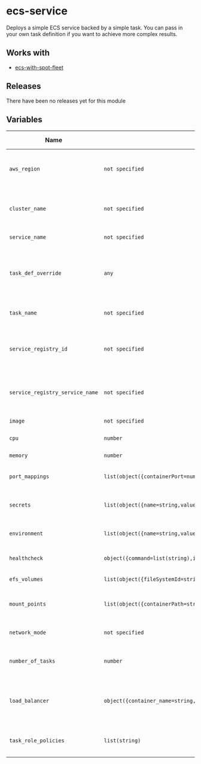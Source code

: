 ecs-service
======


Deploys a simple ECS service backed by a simple task.  You can pass in your own task definition if you want to achieve more complex results.

Works with
------

* [ecs-with-spot-fleet](../ecs-with-spot-fleet/README.md)



Releases
------


There have been no releases yet for this module

Variables
------

|Name | Type | Description | Default Value|
--- | --- | --- | ---
`aws_region` | `not specified` | region where provisioning should happen | ``
`cluster_name` | `not specified` | name of cluster where service will run | ``
`service_name` | `not specified` | name of ECS service | ``
`task_def_override` | `any` | used to override the task definition with an external task def | `ERROR: cannot convert!`
`task_name` | `not specified` | name of ECS container | ``
`service_registry_id` | `not specified` | ID for the AWS service discovery namespace we will use | ``
`service_registry_service_name` | `not specified` | name for service we will use in the service registry | ``
`image` | `not specified` | image task will use | ``
`cpu` | `number` | CPU units for the task | `128`
`memory` | `number` | memory for the task | `256`
`port_mappings` | `list(object({containerPort=number,hostPort=number,protocol=string}))` | list of port mappings for the task | ``
`secrets` | `list(object({name=string,valueFrom=string}))` | environment variables from secrets | `[]`
`environment` | `list(object({name=string,value=string}))` | non scret environment variables | `[]`
`healthcheck` | `object({command=list(string),interval=number,retries=number,startPeriod=number,timeout=number})` | healthcheck for the container | `ERROR: cannot convert!`
`efs_volumes` | `list(object({fileSystemId=string,name=string,rootDirectory=string}))` | volumes for the task | `[]`
`mount_points` | `list(object({containerPath=string,readOnly=bool,sourceVolume=string}))` | mount points for the task definition | `[]`
`network_mode` | `not specified` | network mode to use for tasks | `bridge`
`number_of_tasks` | `number` | number of tasks to spawn for service | `2`
`load_balancer` | `object({container_name=string,container_port=number,target_group_arn=string})` | application load balancer associated with the service | `ERROR: cannot convert!`
`task_role_policies` | `list(string)` | list of ARNs of policies to attach to the task role | `[]`

